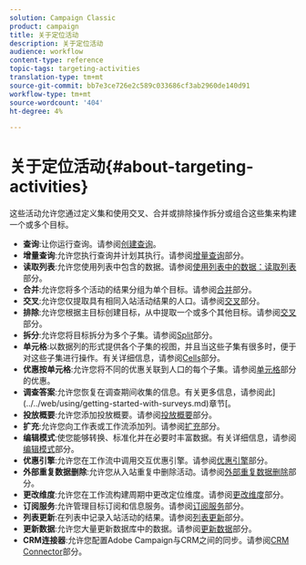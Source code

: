 ```yaml
---
solution: Campaign Classic
product: campaign
title: 关于定位活动
description: 关于定位活动
audience: workflow
content-type: reference
topic-tags: targeting-activities
translation-type: tm+mt
source-git-commit: bb7e3ce726e2c589c033686cf3ab2960de140d91
workflow-type: tm+mt
source-wordcount: '404'
ht-degree: 4%

---
```



# 关于定位活动{#about-targeting-activities}

这些活动允许您通过定义集和使用交叉、合并或排除操作拆分或组合这些集来构建一个或多个目标。

* **查询**:让你运行查询。请参阅[创建查询](../../workflow/using/query.md#creating-a-query)。
* **增量查询**:允许您执行查询并计划其执行。请参阅[增量查询](../../workflow/using/incremental-query.md)部分。
* **读取列表**:允许您使用列表中包含的数据。请参阅[使用列表中的数据：读取列表](../../platform/using/import-export-workflows.md#using-data-from-a-list--read-list)部分。
* **合并**:允许您将多个活动的结果分组为单个目标。请参阅[合并](../../workflow/using/union.md)部分。
* **交叉**:允许您仅提取具有相同入站活动结果的人口。请参阅[交叉](../../workflow/using/intersection.md)部分。
* **排除**:允许您根据主目标创建目标，从中提取一个或多个其他目标。请参阅[交叉](../../workflow/using/intersection.md)部分。
* **拆分**:允许您将目标拆分为多个子集。请参阅[Split](../../workflow/using/split.md)部分。
* **单元格**:以数据列的形式提供各个子集的视图，并且当这些子集有很多时，便于对这些子集进行操作。有关详细信息，请参阅[Cells](../../workflow/using/cells.md)部分。
* **优惠按单元格**:允许您将不同的优惠关联到人口的每个子集。请参阅[单元格](../../workflow/using/offers-by-cell.md)部分的优惠。
* **调查答案**:允许您恢复在调查期间收集的信息。有关更多信息，请参阅此](../../web/using/getting-started-with-surveys.md)章节[。
* **投放概要**:允许您添加投放概要。请参阅[投放概要](../../workflow/using/delivery-outline.md)部分。
* **扩充**:允许您向工作表或工作流添加列。请参阅[扩充](../../workflow/using/enrichment.md)部分。
* **编辑模式**:使您能够转换、标准化并在必要时丰富数据。有关详细信息，请参阅[编辑模式](../../workflow/using/edit-schema.md)部分。
* **优惠引擎**:允许您在工作流中调用交互优惠引擎。请参阅[优惠引擎](../../workflow/using/offer-engine.md)部分。
* **外部重复数据删除**:允许您从入站重复中删除活动。请参阅[外部重复数据删除](../../workflow/using/deduplication.md)部分。
* **更改维度**:允许您在工作流构建周期中更改定位维度。请参阅[更改维度](../../workflow/using/change-dimension.md)部分。
* **订阅服务**:允许管理目标订阅和信息服务。请参阅[订阅服务](../../workflow/using/subscription-services.md)部分。
* **列表更新**:在列表中记录入站活动的结果。请参阅[列表更新](../../workflow/using/list-update.md)部分。
* **更新数据**:允许您大量更新数据库中的数据。请参阅[更新数据](../../workflow/using/update-data.md)部分。
* **CRM连接器**:允许您配置Adobe Campaign与CRM之间的同步。请参阅[CRM Connector](../../workflow/using/crm-connector.md)部分。

